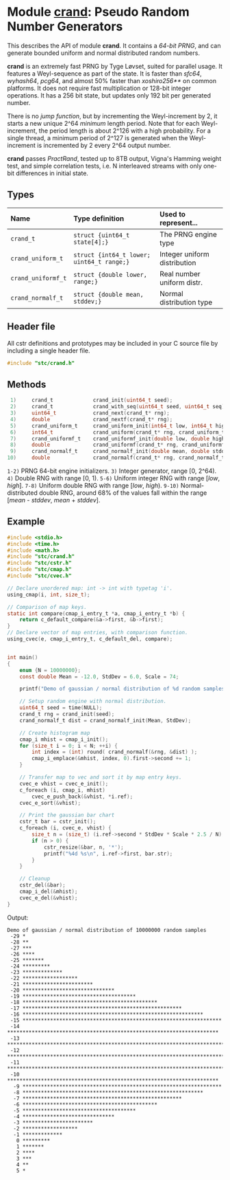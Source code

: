 # Module [crand](../stc/crand.h): Pseudo Random Number Generators

This describes the API of module **crand**. It contains a *64-bit PRNG*, and can generate
bounded uniform and normal distributed random numbers.

**crand** is an extremely fast PRNG by Tyge Løvset, suited for parallel usage. It features a 
Weyl-sequence as part of the state. It is faster than *sfc64*, *wyhash64*, *pcg64*, and almost
50% faster than *xoshiro256\*\** on common platforms. It does not require fast multiplication or
128-bit integer operations. It has a 256 bit state, but updates only 192 bit per generated
number.

There is no *jump function*, but by incrementing the Weyl-increment by 2, it starts
a new unique 2^64 *minimum* length period. Note that for each Weyl-increment, the period
length is about 2^126 with a high probability. For a single thread, a minimum period of 2^127
is generated when the Weyl-increment is incremented by 2 every 2^64 output number.

**crand** passes *PractRand*, tested up to 8TB output, Vigna's Hamming weight test, and simple
correlation tests, i.e. N interleaved streams with only one-bit differences in initial state.

## Types

| Name               | Type definition                           | Used to represent...         |
|:-------------------|:------------------------------------------|:-----------------------------|
| `crand_t`          | `struct {uint64_t state[4];}`             | The PRNG engine type         |
| `crand_uniform_t`  | `struct {int64_t lower; uint64_t range;}` | Integer uniform distribution |
| `crand_uniformf_t` | `struct {double lower, range;}`           | Real number uniform distr.   |
| `crand_normalf_t`  | `struct {double mean, stddev;}`           | Normal distribution type     |

## Header file

All cstr definitions and prototypes may be included in your C source file by including a single header file.
```c
#include "stc/crand.h"
```

## Methods

```c
 1)     crand_t             crand_init(uint64_t seed);
 2)     crand_t             crand_with_seq(uint64_t seed, uint64_t seq);
 3)     uint64_t            crand_next(crand_t* rng);
 4)     double              crand_nextf(crand_t* rng);
 5)     crand_uniform_t     crand_uniform_init(int64_t low, int64_t high);
 6)     int64_t             crand_uniform(crand_t* rng, crand_uniform_t* dist);
 7)     crand_uniformf_t    crand_uniformf_init(double low, double high);
 8)     double              crand_uniformf(crand_t* rng, crand_uniformf_t* dist);
 9)     crand_normalf_t     crand_normalf_init(double mean, double stddev);
10)     double              crand_normalf(crand_t* rng, crand_normalf_t* dist);
```
`1-2)` PRNG 64-bit engine initializers. `3)` Integer generator, range \[0, 2^64).
`4)` Double RNG with range \[0, 1). `5-6)` Uniform integer RNG with range \[*low*, *high*].
`7-8)` Uniform double RNG with range \[*low*, *high*). `9-10)` Normal-distributed double
RNG, around 68% of the values fall within the range [*mean* - *stddev*, *mean* + *stddev*].

## Example
```c
#include <stdio.h>
#include <time.h>
#include <math.h>
#include "stc/crand.h"
#include "stc/cstr.h"
#include "stc/cmap.h"
#include "stc/cvec.h"

// Declare unordered map: int -> int with typetag 'i'.
using_cmap(i, int, size_t);

// Comparison of map keys.
static int compare(cmap_i_entry_t *a, cmap_i_entry_t *b) {
    return c_default_compare(&a->first, &b->first);
}
// Declare vector of map entries, with comparison function.
using_cvec(e, cmap_i_entry_t, c_default_del, compare);


int main()
{
    enum {N = 10000000};
    const double Mean = -12.0, StdDev = 6.0, Scale = 74;

    printf("Demo of gaussian / normal distribution of %d random samples\n", N);

    // Setup random engine with normal distribution.
    uint64_t seed = time(NULL);
    crand_t rng = crand_init(seed);
    crand_normalf_t dist = crand_normalf_init(Mean, StdDev);

    // Create histogram map
    cmap_i mhist = cmap_i_init();
    for (size_t i = 0; i < N; ++i) {
        int index = (int) round( crand_normalf(&rng, &dist) );
        cmap_i_emplace(&mhist, index, 0).first->second += 1;
    }

    // Transfer map to vec and sort it by map entry keys.
    cvec_e vhist = cvec_e_init();
    c_foreach (i, cmap_i, mhist)
        cvec_e_push_back(&vhist, *i.ref);
    cvec_e_sort(&vhist);

    // Print the gaussian bar chart
    cstr_t bar = cstr_init();
    c_foreach (i, cvec_e, vhist) {
        size_t n = (size_t) (i.ref->second * StdDev * Scale * 2.5 / N);
        if (n > 0) {
            cstr_resize(&bar, n, '*');
            printf("%4d %s\n", i.ref->first, bar.str);
        }
    }

    // Cleanup
    cstr_del(&bar);
    cmap_i_del(&mhist);
    cvec_e_del(&vhist);
}
```
Output:
```
Demo of gaussian / normal distribution of 10000000 random samples
 -29 *
 -28 **
 -27 ***
 -26 ****
 -25 *******
 -24 *********
 -23 *************
 -22 ******************
 -21 ***********************
 -20 ******************************
 -19 *************************************
 -18 ********************************************
 -17 ****************************************************
 -16 ***********************************************************
 -15 *****************************************************************
 -14 *********************************************************************
 -13 ************************************************************************
 -12 *************************************************************************
 -11 ************************************************************************
 -10 *********************************************************************
  -9 *****************************************************************
  -8 ***********************************************************
  -7 ****************************************************
  -6 ********************************************
  -5 *************************************
  -4 ******************************
  -3 ***********************
  -2 ******************
  -1 *************
   0 *********
   1 *******
   2 ****
   3 ***
   4 **
   5 *
```
